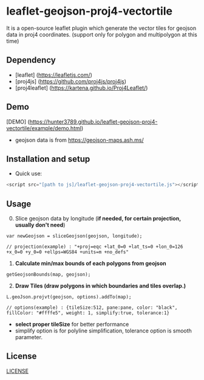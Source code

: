 # leaflet-geojson-proj4-vectortile

It is a open-source leaflet plugin which generate the vector tiles for geojson data in proj4 coordinates.
(support only for polygon and multipolygon at this time)

## Dependency
- [leaflet] (https://leafletjs.com/)
- [proj4js] (https://github.com/proj4js/proj4js)
- [proj4leaflet] (https://kartena.github.io/Proj4Leaflet/)

## Demo

[DEMO] (https://hunter3789.github.io/leaflet-geojson-proj4-vectortile/example/demo.html)
- geojson data is from https://geojson-maps.ash.ms/

## Installation and setup

- Quick use:

```js
<script src="[path to js]/leaflet-geojson-proj4-vectortile.js"></script>
```

## Usage
0. Slice geojson data by longitude (**if needed, for certain projection, usually don't need**)
```
var newGeojson = sliceGeojson(geojson, longitude);

// projection(example) : "+proj=eqc +lat_0=0 +lat_ts=0 +lon_0=126 +x_0=0 +y_0=0 +ellps=WGS84 +units=m +no_defs"
```
1. **Calculate min/max bounds of each polygons from geojson**
```
getGeojsonBounds(map, geojson);
```
2. **Draw Tiles (draw polygons in which boundaries and tiles overlap.)**

```
L.geoJson.projvt(geojson, options).addTo(map);

// options(example) : {tileSize:512, pane:pane, color: "black", fillColor: "#ffffe5", weight: 1, simplify:true, tolerance:1}
```
- **select proper tileSize** for better performance
- simplify option is for polyline simplification, tolerance option is smooth parameter.

## License

[LICENSE](LICENSE)
